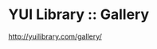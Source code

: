 <!--
id: 226093790
link: http://kevinisom.info/post/226093790/yui-library-gallery
slug: yui-library-gallery
date: Thu Oct 29 2009 07:08:30 GMT+1300 (NZDT)
raw: {"blog_name":"kevinisom","id":226093790,"post_url":"http://kevinisom.info/post/226093790/yui-library-gallery","slug":"yui-library-gallery","type":"link","date":"2009-10-28 18:08:30 GMT","timestamp":1256753310,"state":"published","format":"html","reblog_key":"9Mdokq7x","tags":[],"short_url":"http://tmblr.co/Zw68YyDUUhU","highlighted":[],"feed_item":"http://yuilibrary.com/gallery/","from_feed_id":"650234","note_count":0,"title":"YUI Library :: Gallery","url":"http://yuilibrary.com/gallery/","description":""}
publish: 2009-10-029
tags: 
title: YUI Library :: Gallery
-->


YUI Library :: Gallery
======================

<http://yuilibrary.com/gallery/>

